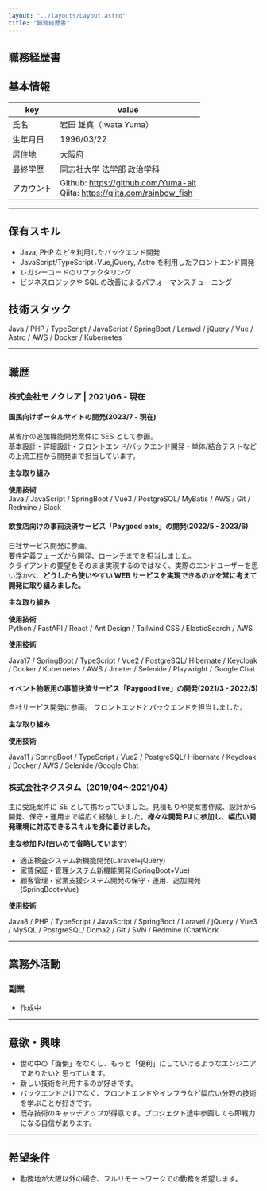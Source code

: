 ```yaml
---
layout: "../layouts/Layout.astro"
title: "職務経歴書"
---
```


<section>

# 職務経歴書

## 基本情報

| key        | value                                                                                                          |
| ---------- | -------------------------------------------------------------------------------------------------------------- |
| 氏名       | 岩田 雄真（Iwata Yuma）                                                                             |
| 生年月日   | 1996/03/22                                                                                                     |
| 居住地     | 大阪府                                                                                                         |
| 最終学歴   | 同志社大学 法学部 政治学科                                                              |
| アカウント | Github: https://github.com/Yuma-alt<br>Qiita: https://qiita.com/rainbow_fish |

---

## 保有スキル

- Java, PHP などを利用したバックエンド開発
- JavaScript/TypeScript+Vue,jQuery, Astro を利用したフロントエンド開発
- レガシーコードのリファクタリング
- ビジネスロジックや SQL の改善によるパフォーマンスチューニング

## 技術スタック

Java / PHP / TypeScript / JavaScript / SpringBoot / Laravel / jQuery / Vue / Astro / AWS / Docker / Kubernetes

</section>

---

<section>

## 職歴

### 株式会社モノクレア | 2021/06 - 現在

#### 国民向けポータルサイトの開発(2023/7 - 現在)

某省庁の追加機能開発案件に SES として参画。  
基本設計・詳細設計・フロントエンド/バックエンド開発・単体/結合テストなどの上流工程から開発まで担当しています。

**主な取り組み**

**使用技術**  
Java / JavaScript / SpringBoot / Vue3 / PostgreSQL/ MyBatis / AWS / Git / Redmine / Slack 

#### 飲食店向けの事前決済サービス「Paygood eats」の開発(2022/5 - 2023/6)

自社サービス開発に参画。  
要件定義フェーズから開発、ローンチまでを担当しました。  
クライアントの要望をそのまま実現するのではなく、実際のエンドユーザーを思い浮かべ、**どうしたら使いやすい WEB サービスを実現できるのかを常に考えて開発に取り組みました。**

**主な取り組み**

**使用技術**  
 Python / FastAPI / React / Ant Design / Tailwind CSS / ElasticSearch / AWS

**使用技術**

Java17 / SpringBoot / TypeScript / Vue2 / PostgreSQL/ Hibernate / Keycloak / Docker / Kubernetes / AWS / Jmeter / Selenide / Playwright / Google Chat

#### イベント物販用の事前決済サービス「Paygood live」の開発(2021/3 - 2022/5)

自社サービス開発に参画。
フロントエンドとバックエンドを担当しました。

**主な取り組み**

**使用技術**

Java11 / SpringBoot / TypeScript / Vue2 / PostgreSQL/ Hibernate / Keycloak / Docker / AWS / Selenide /Google Chat

### 株式会社ネクスタム（2019/04〜2021/04）

主に受託案件に SE として携わっていました。見積もりや提案書作成、設計から開発、保守・運用まで幅広く経験しました。**様々な開発 PJ に参加し、幅広い開発環境に対応できるスキルを身に着けました。**

**主な参加 PJ(古いので省略しています)**

- 適正検査システム新機能開発(Laravel+jQuery)
- 家賃保証・管理システム新機能開発(SpringBoot+Vue)
- 顧客管理・営業支援システム開発の保守・運用、追加開発(SpringBoot+Vue)

**使用技術**

Java8 / PHP / TypeScript / JavaScript / SpringBoot / Laravel / jQuery / Vue3 / MySQL / PostgreSQL/ Doma2 / Git / SVN / Redmine /ChatWork

</section>

---

<section>

## 業務外活動

### 副業

- 作成中

---

## 意欲・興味

- 世の中の「面倒」をなくし、もっと「便利」にしていけるようなエンジニアでありたいと思っています。
- 新しい技術を利用するのが好きです。
- バックエンドだけでなく、フロントエンドやインフラなど幅広い分野の技術を学ぶことが好きです。
- 既存技術のキャッチアップが得意です。プロジェクト途中参画しても即戦力になる自信があります。

---

## 希望条件

- 勤務地が大阪以外の場合、フルリモートワークでの勤務を希望します。

</section>
